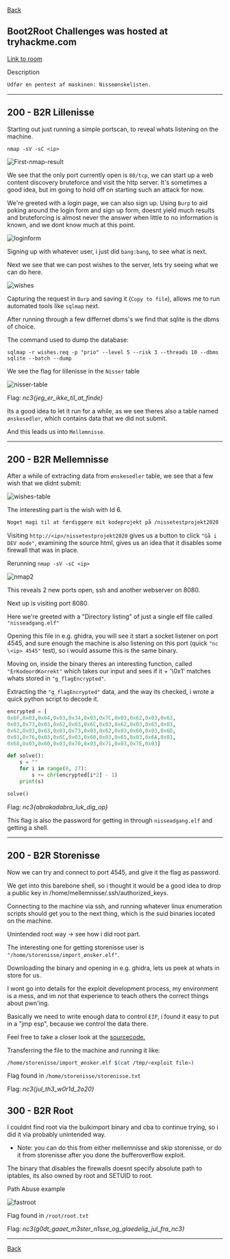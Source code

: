 [Back](README.md)

## Boot2Root Challenges was hosted at tryhackme.com

[Link to room](https://tryhackme.com/room/nc3ctf2020nisseonskelisten)

Description

```html
Udfør en pentest af maskinen: Nisseønskelisten.
```

---

## 200 - B2R Lillenisse

Starting out just running a simple portscan, to reveal whats listening on the machine.

`nmap -sV -sC <ip>`

![First-nmap-result](images/b2r/nmap1.png)

We see that the only port currently open is `80/tcp`, we can start up a web content discovery bruteforce and visit the http server. It's sometimes a good idea, but im going to hold off on starting such an attack for now.

We're greeted with a login page, we can also sign up. Using `Burp` to aid poking around the login form and sign up form, doesnt yield much results and bruteforcing is almost never the answer when little to no information is known, and we dont know much at this point.

![loginform](images/b2r/loginform.png)

Signing up with whatever user, i just did `bang:bang`, to see what is next.

Next we see that we can post wishes to the server, lets try seeing what we can do here.

![wishes](images/b2r/wishesform.png)

Capturing the request in `Burp` and saving it (`Copy to file`), allows me to run automated tools like `sqlmap` next.

After running through a few differnet dbms's we find that sqlite is the dbms of choice.

The command used to dump the database:

`sqlmap -r wishes.req -p "prio" --level 5 --risk 3 --threads 10 --dbms sqlite --batch --dump`

We see the flag for lillenisse in the ``Nisser`` table

![nisser-table](images/b2r/nissertable.png)

Flag: *nc3{jeg_er_ikke_til_at_finde}*

Its a good idea to let it run for a while, as we see theres also a table named `ønskesedler`, which contains data that we did not submit.

And this leads us into `Mellemnisse`.

---

## 200 - B2R Mellemnisse

After a while of extracting data from `ønskesedler` table, we see that a few wish that we didnt submit:

![wishes-table](images/b2r/wishes-table.png)

The interesting part is the wish with Id 6.

```html
Noget magi til at færdiggøre mit kodeprojekt på /nissetestprojekt2020
```

Visiting `http://<ip>/nissetestprojekt2020` gives us a button to click `"Gå i DEV mode"`, examining the source html, gives us an idea that it disables some firewall that was in place.

Rerunning `nmap -sV -sC <ip>`

![nmap2](images/b2r/nmap2.png)

This reveals 2 new ports open, ssh and another webserver on 8080.

Next up is visiting port 8080.

Here we're greeted with a "Directory listing" of just a single elf file called `"nisseadgang.elf"`

Opening this file in e.g. ghidra, you will see it start a socket listener on port 4545, and sure enough the machine is also listening on this port (quick `"nc \<ip> 4545"` test), so i would assume this is the same binary.

Moving on, inside the binary theres an interesting function, called `"ErKodeordKorrekt"` which takes our input and sees if it + '\\0x1' matches whats stored in `"g_flagEncrypted"`.

Extracting the `"g_flagEncrypted"` data, and the way its checked, i wrote a quick python script to decode it.

```python
encrypted = [
0x6F,0x03,0x64,0x03,0x34,0x03,0x7C,0x03,0x62,0x03,0x63,
0x03,0x73,0x03,0x62,0x03,0x6C,0x03,0x62,0x03,0x65,0x03,
0x62,0x03,0x63,0x03,0x73,0x03,0x62,0x03,0x60,0x03,0x6D,
0x03,0x76,0x03,0x6C,0x03,0x60,0x03,0x65,0x03,0x6A,0x03,
0x68,0x03,0x60,0x03,0x70,0x03,0x71,0x03,0x7E,0x03]

def solve():
    s = ""
    for i in range(0, 27):
        s += chr(encrypted[i*2] - 1)
    print(s)

solve()
```

Flag: *nc3{abrakadabra_luk_dig_op}*

This flag is also the password for getting in through `nisseadgang.elf` and getting a shell.

---

## 200 - B2R Storenisse

Now we can try and connect to port 4545, and give it the flag as password.

We get into this barebone shell, so i thought it would be a good idea to drop a public key in /home/mellemnisse/.ssh/authorized_keys.

Connecting to the machine via ssh, and running whatever linux enumeration scripts should get you to the next thing, which is the suid binaries located on the machine.

Unintended root way -> see how i did root part.

The interesting one for getting storenisse user is `"/home/storenisse/import_ønsker.elf"`.

Downloading the binary and opening in e.g. ghidra, lets us peek at whats in store for us.

I wont go into details for the exploit development process, my environment is a mess, and im not that experience to teach others the correct things about pwn'ing.

Basically we need to write enough data to control `EIP`, i found it easy to put in a "jmp esp", because we control the data there.

Feel free to take a closer look at the [sourcecode.](b2r/storenis.py)

Transferring the file to the machine and running it like:

```sh
/home/storenisse/import_ønsker.elf $(cat /tmp/<exploit file>)
```

Flag found in `/home/storenisse/storenisse.txt`

Flag: *nc3{jul_th3_w0r1d_2o20}*

## 300 - B2R Root

I couldnt find root via the bulkimport binary and cba to continue trying, so i did it via probably unintended way.

- Note: you can do this from either mellemnisse and skip storenisse, or do it from storenisse after you done the bufferoverflow exploit.

The binary that disables the firewalls doesnt specify absolute path to iptables, its also owned by root and SETUID to root.

Path Abuse example

![fastroot](images/b2r/fastroot.png)

Flag found in `/root/root.txt`

Flag: *nc3{g0dt_gaaet_m3ster_n1sse_og_glaedelig_jul_fra_nc3}*

---

[Back](README.md)
